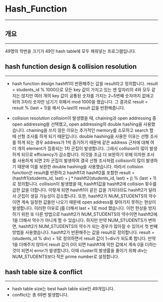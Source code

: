 # Hash_Function
---------------
## 개요
------
49명의 학번을 크기가 49인 hash table에 모두 채워넣는 프로그램입니다.

## hash function design & collision resolution
----------------------------------------------
- hash function design
hashft1이 반환해주는 값을 result라고 정의합니다. result = students_id % 1000으로 모든 key 값이 가지고 있는 맨 앞자리의 4와 모두 같지는 않지만 여러 개의 key 값이 공통된 숫자를 가지는 2~5번째 숫자까지 없애고 뒤의 3자리 숫자만 남기기 위해서 mod 1000을 했습니다. 그 결과로 result = result % (last + 1)을 해서 0~last의 result 값을 반환해줍니다.

- collision resolution
collision이 발생했을 때, chaining과 open addressing 중 open addressing을 선택했고, open addressing의 double hashing을 사용했습니다. chaining을 쓰지 않은 이유는 추가적인 memory를 소모하고 search 할 때 선형 조사를 하게 되기 때문입니다. double hashing을 사용한 이유는 선형 조사를 하게 되는 경우 address가 1씩 증가하기 때문에 같은 address 근처에 대해 여러 개의 element가 집중되는 1차 군집이 발생합니다. 그래서 collision이 많이 발생하게 되므로 efficiency가 감소합니다. 이것을 조금 더 보완하기 위해 이차원 조사를 사용하게 되면 2차 군집이 발생하여 결국 선형 조사처럼 collision이 많이 발생하기 때문에 이를 보완한 double hashing을 사용했습니다.
따라서 collision function은 result를 반환하고 hashft1과 hashft2를 포함한 result = (hashft1(students_id, last) + j * hashft2(students_id, last) + j) % (last + 1)로 정의합니다. collision이 발생했을 때, hashft1값을 hashft2에 collision 횟수를 곱한 값을 더합니다. 이렇게 되면 hashft1이 같은 값을 가지더라도 hashft2가 달라서 군집이 생길 가능성이 감소합니다. 또한, hashft2가 NUM_STUDENTS의 약수이면 계속 일정한 값들만 나오기 때문에 open address를 찾아가지 못하는 현상이 발생합니다. 이러한 이유로 j를 더해서 last + 1로 mod 했습니다. 이런 현상을 방지하기 위한 또 다른 방법으로 hashft2가 NUM_STUDENTS의 약수이면 hashft2에 1을 더해서 약수가 아니게 할 수 있습니다. 하지만 만약 NUM_STUDENTS가 변하면, hashft2가 NUM_STUDENTS의 약수가 되는 경우가 많아질 수 있어서 첫 번째 방법을 사용했습니다.
hashft2가 반환해주는 값을 result로 정의합니다. result = (students_id % div) + 1로 정의하면서 result 값이 1~div가 되도록 합니다. 만약 1을 더해주지 않아서 result 값이 0이 되면 hashft1에 의한 값에서 계속 0을 더하는 것이 되면서 error가 발생합니다. 이때 cluster의 발생률을 줄이기 위해 div는 NUM_STUDENTS보다 작은 prime number로 설정합니다.

## hash table size & conflict
-----------------------------
- hash table size는 best hash table size인 49개입니다. 
- conflict는 총 69번 발생합니다.